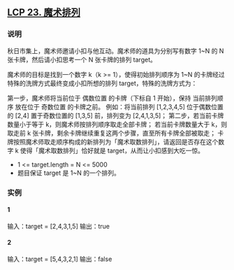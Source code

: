## [LCP 23. 魔术排列](https://leetcode-cn.com/problems/er94lq/)

### 说明
秋日市集上，魔术师邀请小扣与他互动。魔术师的道具为分别写有数字 1~N 的 N 张卡牌，然后请小扣思考一个 N 张卡牌的排列 target。

魔术师的目标是找到一个数字 k（k >= 1），使得初始排列顺序为 1~N 的卡牌经过特殊的洗牌方式最终变成小扣所想的排列 target，特殊的洗牌方式为：

第一步，魔术师将当前位于 偶数位置 的卡牌（下标自 1 开始），保持 当前排列顺序 放在位于 奇数位置 的卡牌之前。
例如：将当前排列 [1,2,3,4,5] 位于偶数位置的 [2,4] 置于奇数位置的 [1,3,5] 前，排列变为 [2,4,1,3,5]；
第二步，若当前卡牌数量小于等于 k，则魔术师按排列顺序取走全部卡牌；
若当前卡牌数量大于 k，则取走前 k 张卡牌，剩余卡牌继续重复这两个步骤，直至所有卡牌全部被取走；
卡牌按照魔术师取走顺序构成的新排列为「魔术取数排列」，请返回是否存在这个数字 k 使得「魔术取数排列」恰好就是 target，从而让小扣感到大吃一惊。

* 1 <= target.length = N <= 5000
* 题目保证 target 是 1~N 的一个排列。

### 实例
#### 1
输入：target = [2,4,3,1,5]
输出：true

#### 2
输入：target = [5,4,3,2,1]
输出：false